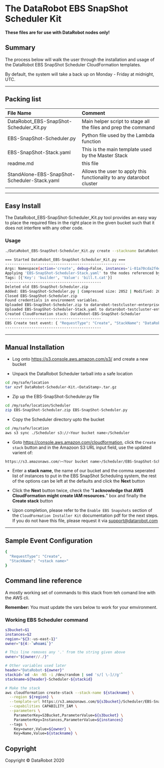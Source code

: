 # The DataRobot EBS SnapShot Scheduler Kit

**These files are for use with DataRobot nodes only!**

## Summary

The process below will walk the user through the installation and usage of the DataRobot EBS SnapShot Scheduler CloudFormation templates.

By default, the system will take a back up on Monday - Friday at midnight, UTC.

---

## Packing list

| File Name                               | Comment      |
|:----------------------------------------|:-------------|
| DataRobot_EBS-SnapShot-Scheduler_Kit.py | Main helper script to stage all the files and prep the command |
| EBS-SnapShot-Scheduler.py               | Python file used by the Lambda function |
| EBS-SnapShot-Stack.yaml | This is the main template used by the Master Stack |
| readme.md | this file |
| StandAlone-EBS-SnapShot-Scheduler-Stack.yaml | Allows the user to apply this functionality to any datarobot cluster |

---

## Easy Install

The DataRobot_EBS-SnapShot-Scheduler_Kit.py tool provides an easy way to place the required files in the right place in the given bucket such that it does not interfere with any other code.

### Usage

```bash
./DataRobot_EBS-SnapShot-Scheduler_Kit.py create --stackname DataRobot-Test-ESBSnapShot-Stack --s3bucket datarobot-testcluster-enterprise-5.2.0-cloudformation --instances i-123,i-456,i-789,i-abc,i-def,i-hij

=== Started DataRobot_EBS-SnapShot-Scheduler_Kit.py ===
-------------------------------------------------------
Args: Namespace(action='create', debug=False, instances='i-01a70cda2f4eb4bbb,i-0b65b858fb7748c72,i-09932cf7779665fa5,i-0db655c6d6c220419,i-04155f5e717f334c8,i-0776acc0a60df0a0a', key=5619, myname='DataRobot-EBS-SnapShot-Scheduler', pyfile='EBS-SnapShot-Scheduler.py', region='us-east-1', s3bucket='datarobot-testcluster-enterprise-5.2.0-cloudformation', stackfile='EBS-SnapShot-Scheduler-Stack.yaml', stackname='TestCluster-Test-ESBSnapShot-Stack', tag=None, tags=[{'Key': 'builder', 'Value': 'testcluster'}], templateurl='https://s3.amazonaws.com/datarobot-testcluster-enterprise-5.2.0-cloudformation/Scheduler/EBS-SnapShot-Scheduler-Stack.yaml', zipfile='EBS-SnapShot-Scheduler.zip')
Applying 'EBS-SnapShot-Scheduler-Stack.yaml' to the nodes referenced by 'DataRobot-Test-ESBSnapShot-Stack'
Tags: [{'Key': 'builder', 'Value': 'bill.t.cat'}]
--------------------------------------------
Deleted old EBS-SnapShot-Scheduler.zip
Added: EBS-SnapShot-Scheduler.py | Compressed size: 2052 | Modified: 2019-10-14 09:16:20
Closed EBS-SnapShot-Scheduler.zip
Found credentials in environment variables.
Uploaded EBS-SnapShot-Scheduler.zip to datarobot-testcluster-enterprise-5.2.0-cloudformation/Scheduler/EBS-SnapShot-Scheduler.zip
Uploaded EBS-SnapShot-Scheduler-Stack.yaml to datarobot-testcluster-enterprise-5.2.0-cloudformation/Scheduler/EBS-SnapShot-Scheduler-Stack.yaml
Created CloudFormation stack: DataRobot-EBS-SnapShot-Scheduler
--------------------------------------------
EBS Create test event: { "RequestType": "Create", "StackName": "DataRobot-EBS-SnapShot-Scheduler" }
--------------------------------------------
```

---

## Manual Installation

- Log onto <https://s3.console.aws.amazon.com/s3/> and create a new bucket

- Unpack the DataRobot Scheduler tarball into a safe location

```bash
cd /my/safe/location
tar xzvf DataRobot-Scheduler-Kit.<DataStamp>.tar.gz
```

- Zip up the EBS-SnapShot-Scheduler.py file

```bash
cd /my/safe/location/Scheduler
zip EBS-SnapShot-Scheduler.zip EBS-SnapShot-Scheduler.py
```

- Copy the Scheduler directory upto the bucket

```bash
cd /my/safe/location
aws s3 sync ./Scheduler s3://<Your bucket name>/Scheduler
```

- Goto <https://console.aws.amazon.com/cloudformation>, click the `Create stack` button and in the Amazoon S3 URL input field, use the updated varient of:

```bash
https://s3.amazonaws.com/><Your bucket name>/Scheduler/EBS-SnapShot-Scheduler-Stack.yaml
```

- Enter a **stack name**, the name of our bucket and the comma seperated list of instances to put in the EBS SnapShot Scheduling system, the rest of the options can be left at the defaults and click the **Next** button

- Click the **Next** button twice, check the "**I acknowledge that AWS CloudFormation might create IAM resources.**" box and finally the **Create stack** button

- Upon completion, please refer to the `Enable EBS Snapshots` section of the `CloudFormation Installer Kit` documentation pdf for the next steps. If you do not have this file, please request it via support@datarobot.com

---

## Sample Event Configuration

```bash
{
  "RequestType": "Create",
  "StackName": "<stack name>"
}
```

## Command line reference

A mostly working set of commands to this stack from teh comand line with the AWS cli.

**Remember:** You must update the vars below to work for your emvironment.

### Working EBS Scheduler command

```bash
s3bucket=$1
instances=$2
region="${3:-us-east-1}"
owner="${4:-`whoami`}"

# This line removes any '.' from the string given above
owner="${owner//./}"

# Other variables used later
header="DataRobot-${owner}"
stackid=`od -An -N5 -i /dev/random | sed 's/[ \-]//g'`
stackname=${header}-Scheduler-${stackid}

# Make the stack
aws cloudformation create-stack --stack-name ${stackname} \
  --region ${region} \
  --template-url https://s3.amazonaws.com/${s3bucket}/Scheduler/EBS-SnapShot-Scheduler-Stack.yaml \
  --capabilities CAPABILITY_IAM \
  --parameters \
    ParameterKey=S3Bucket,ParameterValue=${s3bucket} \
    ParameterKey=Instances,ParameterValue=${instances}
  --tags \
    Key=owner,Value=${owner} \
    Key=Name,Value=${stackname} \
```

## Copyright

Copyright &copy; DataRobot 2020
